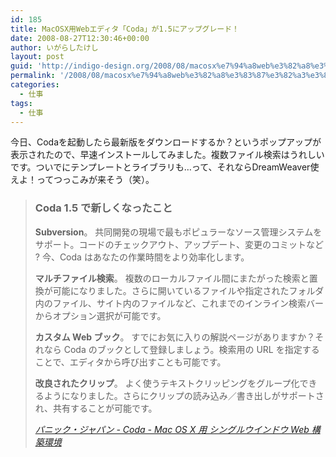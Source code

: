 ```yaml
---
id: 185
title: MacOSX用Webエディタ「Coda」が1.5にアップグレード！
date: 2008-08-27T12:30:46+00:00
author: いがらしたけし
layout: post
guid: 'http://indigo-design.org/2008/08/macosx%e7%94%a8web%e3%82%a8%e3%83%87%e3%82%a3%e3%82%bf%e3%80%8ccoda%e3%80%8d%e3%81%8c1-5%e3%81%ab%e3%82%a2%e3%83%83%e3%83%97%e3%82%b0%e3%83%ac%e3%83%bc%e3%83%89%ef%bc%81/'
permalink: '/2008/08/macosx%e7%94%a8web%e3%82%a8%e3%83%87%e3%82%a3%e3%82%bf%e3%80%8ccoda%e3%80%8d%e3%81%8c1-5%e3%81%ab%e3%82%a2%e3%83%83%e3%83%97%e3%82%b0%e3%83%ac%e3%83%bc%e3%83%89%ef%bc%81/'
categories:
  - 仕事
tags:
  - 仕事
---
```

<p>今日、Codaを起動したら最新版をダウンロードするか？というポップアップが表示されたので、早速インストールしてみました。複数ファイル検索はうれしいです。ついでにテンプレートとライブラリも…って、それならDreamWeaver使えよ！ってつっこみが来そう（笑）。</p><blockquote cite="http://www.panic.com/jp/coda/"><h3>Coda 1.5 で新しくなったこと</h3><p><strong>Subversion</strong>。 共同開発の現場で最もポピュラーなソース管理システムをサポート。コードのチェックアウト、アップデート、変更のコミットなど ? 今、Coda はあなたの作業時間をより効率化します。</p><p><strong>マルチファイル検索</strong>。 複数のローカルファイル間にまたがった検索と置換が可能になりました。さらに開いているファイルや指定されたフォルダ内のファイル、サイト内のファイルなど、これまでのインライン検索バーからオプション選択が可能です。</p><p><strong>カスタム Web ブック</strong>。 すでにお気に入りの解説ページがありますか？それなら Coda のブックとして登録しましょう。検索用の URL を指定することで、エディタから呼び出すことも可能です。</p><p><strong>改良されたクリップ</strong>。 よく使うテキストクリッピングをグループ化できるようになりました。さらにクリップの読み込み／書き出しがサポートされ、共有することが可能です。</p><cite><a href="http://www.panic.com/jp/coda/">パニック・ジャパン - Coda - Mac OS X 用 シングルウインドウ Web 構築環境</a></cite></blockquote>